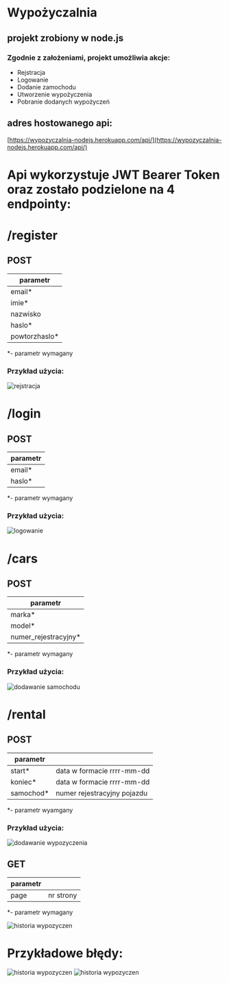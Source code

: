 # Wypożyczalnia

## projekt zrobiony w node.js

### Zgodnie z założeniami, projekt umożliwia akcje:
- Rejstracja
- Logowanie
- Dodanie zamochodu
- Utworzenie wypożyczenia
- Pobranie dodanych wypożyczeń

## adres hostowanego api:
[https://wypozyczalnia-nodejs.herokuapp.com/api/](https://wypozyczalnia-nodejs.herokuapp.com/api/)


# Api wykorzystuje JWT Bearer Token oraz zostało podzielone na 4 endpointy:

# /register
## POST

| parametr     |
|--------------|
| email*       |
| imie*        |
| nazwisko     |
| haslo*       |
| powtorzhaslo* |

*-  parametr wymagany

### Przykład użycia:
![rejstracja](./screenshots/Rejestracja.PNG)

# /login
## POST

| parametr     |
|--------------|
|email*|
| haslo*|

*-  parametr wymagany

### Przykład użycia:
![logowanie](./screenshots/Logowanie.PNG)


# /cars
## POST

| parametr     | 
|--------------|
|marka*|
|model*|
|numer_rejestracyjny*|

*-  parametr wymagany

### Przykład użycia:
![dodawanie samochodu](./screenshots/samochod_dodawanie.PNG)

# /rental

## POST
| parametr     ||
|--------------|--|
|start*|data w formacie rrrr-mm-dd|
|koniec*|data w formacie rrrr-mm-dd|
|samochod*| numer rejestracyjny pojazdu|

*-  parametr wyamgany

### Przykład użycia:
![dodawanie wypozyczenia](./screenshots/wypozyczenie_dodawanie.PNG)

## GET
|parametr||
|--|-|
|page|nr strony|

*-  parametr wymagany

![historia wypozyczen](./screenshots/wypozyczenie_historia.PNG)

# Przykładowe błędy:

![historia wypozyczen](./screenshots/dodawanie_blad.PNG)
![historia wypozyczen](./screenshots/dodawanie_blad2.PNG)